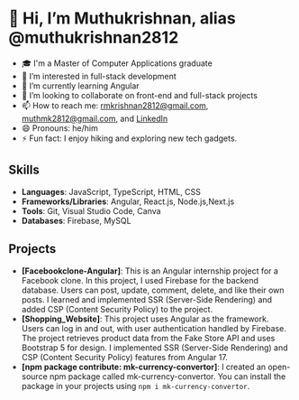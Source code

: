 # 👋 Hi, I’m Muthukrishnan, alias @muthukrishnan2812

- 🎓 I'm a Master of Computer Applications graduate
- 👀 I’m interested in full-stack development
- 🌱 I’m currently learning Angular
- 💞️ I’m looking to collaborate on front-end and full-stack projects
- 📫 How to reach me: [rmkrishnan2812@gmail.com](mailto:rmkrishnan2812@gmail.com), [muthmk2812@gmail.com](mailto:muthmk2812@gmail.com), and [LinkedIn](https://www.linkedin.com/public-profile/settings?trk=d_flagship3_profile_self_view_public_profile)
- 😄 Pronouns: he/him
- ⚡ Fun fact: I enjoy hiking and exploring new tech gadgets.

## Skills
- **Languages**: JavaScript, TypeScript, HTML, CSS
- **Frameworks/Libraries**: Angular, React.js, Node.js,Next.js
- **Tools**: Git, Visual Studio Code, Canva
- **Databases**: Firebase, MySQL

## Projects
- **[Facebookclone-Angular]**: This is an Angular internship project for a Facebook clone. In this project, I used Firebase for the backend database. Users can post, update, comment, delete, and like their own posts. I learned and implemented SSR (Server-Side Rendering) and added CSP (Content Security Policy) to the project.
- **[Shopping_Website]**: This project uses Angular as the framework. Users can log in and out, with user authentication handled by Firebase. The project retrieves product data from the Fake Store API and uses Bootstrap 5 for design. I implemented SSR (Server-Side Rendering) and CSP (Content Security Policy) features from Angular 17.
- **[npm package contribute: mk-currency-convertor]**: I created an open-source npm package called mk-currency-convertor. You can install the package in your projects using `npm i mk-currency-convertor`.
<!---
muthukrishnan2812/muthukrishnan2812 is a ✨ special ✨ repository because its `README.md` (this file) appears on your GitHub profile.
You can click the Preview link to take a look at your changes.
--->

